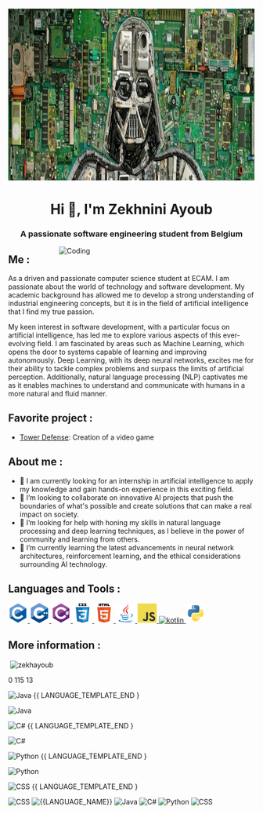 <p align="center">
  <img src="77.png" width="850" height="350">
</p>

<h1 align="center">Hi 👋, I'm Zekhnini Ayoub</h1>
<h3 align="center">A passionate software engineering student from Belgium</h3>
<img align="right" alt="Coding" width="400" src="https://cdn.dribbble.com/users/1162077/screenshots/3848914/programmer.gif">

 
## Me : 

As a driven and passionate computer science student at ECAM. I am passionate about the world of technology and software development. My academic background has allowed me to develop a strong understanding of industrial engineering concepts, but it is in the field of artificial intelligence that I find my true passion.

My keen interest in software development, with a particular focus on artificial intelligence, has led me to explore various aspects of this ever-evolving field. I am fascinated by areas such as Machine Learning, which opens the door to systems capable of learning and improving autonomously. Deep Learning, with its deep neural networks, excites me for their ability to tackle complex problems and surpass the limits of artificial perception. Additionally, natural language processing (NLP) captivates me as it enables machines to understand and communicate with humans in a more natural and fluid manner.

## Favorite project : 

- [Tower Defense](https://github.com/Zekhayoub/TowerDefense): Creation of a video game

## About me :

- 🔭 I am currently looking for an internship in artificial intelligence to apply my knowledge and gain hands-on experience in this exciting field.
- 👯 I’m looking to collaborate on innovative AI projects that push the boundaries of what's possible and create solutions that can make a real impact on society.
- 🤝 I’m looking for help with honing my skills in natural language processing and deep learning techniques, as I believe in the power of community and learning from others.
- 🌱 I’m currently learning the latest advancements in neural network architectures, reinforcement learning, and the ethical considerations surrounding AI technology.

## Languages and Tools :

<p align="left"> <a href="https://www.cprogramming.com/" target="_blank" rel="noreferrer"> <img src="https://raw.githubusercontent.com/devicons/devicon/master/icons/c/c-original.svg" alt="c" width="40" height="40"/> </a> <a href="https://www.w3schools.com/cpp/" target="_blank" rel="noreferrer"> <img src="https://raw.githubusercontent.com/devicons/devicon/master/icons/cplusplus/cplusplus-original.svg" alt="cplusplus" width="40" height="40"/> </a> <a href="https://www.w3schools.com/cs/" target="_blank" rel="noreferrer"> <img src="https://raw.githubusercontent.com/devicons/devicon/master/icons/csharp/csharp-original.svg" alt="csharp" width="40" height="40"/> </a> <a href="https://www.w3schools.com/css/" target="_blank" rel="noreferrer"> <img src="https://raw.githubusercontent.com/devicons/devicon/master/icons/css3/css3-original-wordmark.svg" alt="css3" width="40" height="40"/> </a> <a href="https://www.w3.org/html/" target="_blank" rel="noreferrer"> <img src="https://raw.githubusercontent.com/devicons/devicon/master/icons/html5/html5-original-wordmark.svg" alt="html5" width="40" height="40"/> </a> <a href="https://www.java.com" target="_blank" rel="noreferrer"> <img src="https://raw.githubusercontent.com/devicons/devicon/master/icons/java/java-original.svg" alt="java" width="40" height="40"/> </a> <a href="https://developer.mozilla.org/en-US/docs/Web/JavaScript" target="_blank" rel="noreferrer"> <img src="https://raw.githubusercontent.com/devicons/devicon/master/icons/javascript/javascript-original.svg" alt="javascript" width="40" height="40"/> </a> <a href="https://kotlinlang.org" target="_blank" rel="noreferrer"> <img src="https://www.vectorlogo.zone/logos/kotlinlang/kotlinlang-icon.svg" alt="kotlin" width="40" height="40"/> </a> <a href="https://www.python.org" target="_blank" rel="noreferrer"> <img src="https://raw.githubusercontent.com/devicons/devicon/master/icons/python/python-original.svg" alt="python" width="40" height="40"/> </a> </p>


## More information :
<p>&nbsp;<img align="center" src="https://github-readme-stats.vercel.app/api?username=zekhayoub&show_icons=true&locale=en" alt="zekhayoub" /></p>
0
115
13
 


![Java](https://img.shields.io/static/v1?style=plastic&label=%E2%A0%80&color=555&labelColor=%23b07219&message=Java%EF%B8%B195.2%25)
{{ LANGUAGE_TEMPLATE_END }

![Java](https://img.shields.io/static/v1?style=plastic&label=%E2%A0%80&color=555&labelColor=%23b07219&message=Java%EF%B8%B195.2%25)
 


![C#](https://img.shields.io/static/v1?style=plastic&label=%E2%A0%80&color=555&labelColor=%23178600&message=C%23%EF%B8%B13.1%25)
{{ LANGUAGE_TEMPLATE_END }

![C#](https://img.shields.io/static/v1?style=plastic&label=%E2%A0%80&color=555&labelColor=%23178600&message=C%23%EF%B8%B13.1%25)
 


![Python](https://img.shields.io/static/v1?style=plastic&label=%E2%A0%80&color=555&labelColor=%233572A5&message=Python%EF%B8%B11.5%25)
{{ LANGUAGE_TEMPLATE_END }

![Python](https://img.shields.io/static/v1?style=plastic&label=%E2%A0%80&color=555&labelColor=%233572A5&message=Python%EF%B8%B11.5%25)
 


![CSS](https://img.shields.io/static/v1?style=plastic&label=%E2%A0%80&color=555&labelColor=%23563d7c&message=CSS%EF%B8%B10%25)
{{ LANGUAGE_TEMPLATE_END }

![CSS](https://img.shields.io/static/v1?style=plastic&label=%E2%A0%80&color=555&labelColor=%23563d7c&message=CSS%EF%B8%B10%25)
![{{LANGUAGE_NAME}}](https://img.shields.io/static/v1?style=plastic&label=%E2%A0%80&color=555&labelColor={{LANGUAGE_COLOR:uri}}&message={{LANGUAGE_NAME:uri}}%EF%B8%B1{{LANGUAGE_PERCENT:uri}}%25)
![Java](https://img.shields.io/static/v1?style=plastic&label=%E2%A0%80&color=555&labelColor=%23b07219&message=Java%EF%B8%B195.2%25)
![C#](https://img.shields.io/static/v1?style=plastic&label=%E2%A0%80&color=555&labelColor=%23178600&message=C%23%EF%B8%B13.1%25)
![Python](https://img.shields.io/static/v1?style=plastic&label=%E2%A0%80&color=555&labelColor=%233572A5&message=Python%EF%B8%B11.5%25)
![CSS](https://img.shields.io/static/v1?style=plastic&label=%E2%A0%80&color=555&labelColor=%23563d7c&message=CSS%EF%B8%B10%25)

